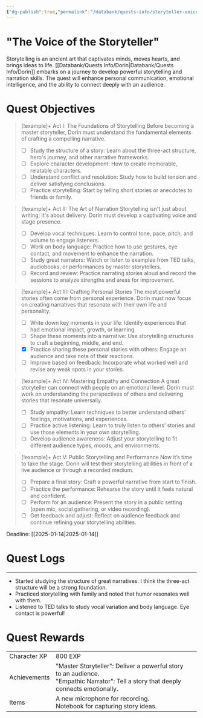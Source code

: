 ```yaml
---
{"dg-publish":true,"permalink":"/databank/quests-info/storyteller-voice/","tags":["Quests"]}
---
```



# "The Voice of the Storyteller"

   Storytelling is an ancient art that captivates minds, moves hearts, and brings ideas to life. [[Databank/Quests Info/Dorin\|Databank/Quests Info/Dorin]] embarks on a journey to develop powerful storytelling and narration skills. The quest will enhance personal communication, emotional intelligence, and the ability to connect deeply with an audience.

# Quest Objectives

> [!example]+ Act I: The Foundations of Storytelling
>    Before becoming a master storyteller, Dorin must understand the fundamental elements of crafting a compelling narrative.
>- [ ] Study the structure of a story: Learn about the three-act structure, hero's journey, and other narrative frameworks.
>- [ ] Explore character development: How to create memorable, relatable characters.
>- [ ] Understand conflict and resolution: Study how to build tension and deliver satisfying conclusions.
>- [ ] Practice storytelling: Start by telling short stories or anecdotes to friends or family.

> [!example]+ Act II: The Art of Narration
>    Storytelling isn't just about writing; it's about delivery. Dorin must develop a captivating voice and stage presence.
>- [ ] Develop vocal techniques: Learn to control tone, pace, pitch, and volume to engage listeners.
>- [ ] Work on body language: Practice how to use gestures, eye contact, and movement to enhance the narration.
>- [ ] Study great narrators: Watch or listen to examples from TED talks, audiobooks, or performances by master storytellers.
>- [ ] Record and review: Practice narrating stories aloud and record the sessions to analyze strengths and areas for improvement.

> [!example]+ Act III: Crafting Personal Stories
>    The most powerful stories often come from personal experience. Dorin must now focus on creating narratives that resonate with their own life and personality.
>- [ ] Write down key moments in your life: Identify experiences that had emotional impact, growth, or learning.
>- [ ] Shape these moments into a narrative: Use storytelling structures to craft a beginning, middle, and end.
>- [x] Practice sharing these personal stories with others: Engage an audience and take note of their reactions.
>- [ ] Improve based on feedback: Incorporate what worked well and revise any weak spots in your stories.

> [!example]+ Act IV: Mastering Empathy and Connection
>    A great storyteller can connect with people on an emotional level. Dorin must work on understanding the perspectives of others and delivering stories that resonate universally.
>- [ ] Study empathy: Learn techniques to better understand others' feelings, motivations, and experiences.
>- [ ] Practice active listening: Learn to truly listen to others’ stories and use those elements in your own storytelling.
>- [ ] Develop audience awareness: Adjust your storytelling to fit different audience types, moods, and environments.

> [!example]+ Act V: Public Storytelling and Performance
>    Now it’s time to take the stage. Dorin will test their storytelling abilities in front of a live audience or through a recorded medium.
>- [ ] Prepare a final story: Craft a powerful narrative from start to finish.
>- [ ] Practice the performance: Rehearse the story until it feels natural and confident.
>- [ ] Perform for an audience: Present the story in a public setting (open mic, social gathering, or video recording).
>- [ ] Get feedback and adjust: Reflect on audience feedback and continue refining your storytelling abilities.

Deadline: [[2025-01-14\|2025-01-14]]

# Quest Logs 
---
- Started studying the structure of great narratives. I think the three-act structure will be a strong foundation.
- Practiced storytelling with family and noted that humor resonates well with them.
- Listened to TED talks to study vocal variation and body language. Eye contact is powerful!

# Quest Rewards

|              |                                                                                                                                       |     |
| ------------ | ------------------------------------------------------------------------------------------------------------------------------------- | --- |
| Character XP | 800 EXP                                                                                                                               |     |
| Achievements | "Master Storyteller": Deliver a powerful story to an audience.<br>"Empathic Narrator": Tell a story that deeply connects emotionally. |     |
| Items        | A new microphone for recording.<br>Notebook for capturing story ideas.                                                                |     |